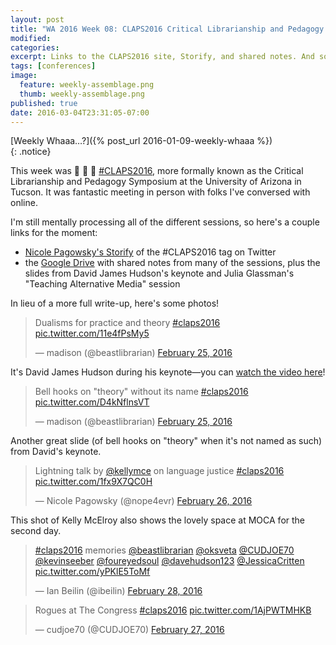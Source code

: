 ```yaml
---
layout: post
title: "WA 2016 Week 08: CLAPS2016 Critical Librarianship and Pedagogy Symposium"
modified:
categories: 
excerpt: Links to the CLAPS2016 site, Storify, and shared notes. And some photos!
tags: [conferences]
image:
  feature: weekly-assemblage.png
  thumb: weekly-assemblage.png
published: true
date: 2016-03-04T23:31:05-07:00
---
```

  
[Weekly Whaaa…?]({% post_url 2016-01-09-weekly-whaaa %})  
{: .notice}  

This week was :clap: :clap: :clap: [#CLAPS2016](http://claps2016.wix.com/home), more formally known as the Critical Librarianship and Pedagogy Symposium at the University of Arizona in Tucson. It was fantastic meeting in person with folks I've conversed with online.  

I'm still mentally processing all of the different sessions, so here's a couple links for the moment: 

- [Nicole Pagowsky's Storify](https://storify.com/pumpedlibrarian/critical-librarianship-pedagogy-symposium-2016) of the #CLAPS2016 tag on Twitter  
- the [Google Drive](https://drive.google.com/open?id=0B6Obmnl0RQwTWWFXYld0Vkhvcmc) with shared notes from many of the sessions, plus the slides from David James Hudson's keynote and Julia Glassman's "Teaching Alternative Media" session   

In lieu of a more full write-up, here's some photos!  

<blockquote class="twitter-tweet" data-lang="en"><p lang="en" dir="ltr">Dualisms for practice and theory <a href="https://twitter.com/hashtag/claps2016?src=hash">#claps2016</a> <a href="https://t.co/11e4fPsMy5">pic.twitter.com/11e4fPsMy5</a></p>&mdash; madison (@beastlibrarian) <a href="https://twitter.com/beastlibrarian/status/702889071601807361">February 25, 2016</a></blockquote> <script async src="//platform.twitter.com/widgets.js" charset="utf-8"></script>  

It's David James Hudson during his keynote—you can [watch the video here](https://arizona.hosted.panopto.com/Panopto/Pages/Viewer.aspx?id=38721a22-ed66-4904-bd93-f2953353e7ee)!  

<blockquote class="twitter-tweet" data-lang="en"><p lang="en" dir="ltr">Bell hooks on &quot;theory&quot; without its name <a href="https://twitter.com/hashtag/claps2016?src=hash">#claps2016</a> <a href="https://t.co/D4kNflnsVT">pic.twitter.com/D4kNflnsVT</a></p>&mdash; madison (@beastlibrarian) <a href="https://twitter.com/beastlibrarian/status/702895004130279425">February 25, 2016</a></blockquote> <script async src="//platform.twitter.com/widgets.js" charset="utf-8"></script>  

Another great slide (of bell hooks on "theory" when it's not named as such) from David's keynote.  

<blockquote class="twitter-tweet" data-lang="en"><p lang="en" dir="ltr">Lightning talk by <a href="https://twitter.com/kellymce">@kellymce</a> on language justice <a href="https://twitter.com/hashtag/claps2016?src=hash">#claps2016</a> <a href="https://t.co/1fx9X7QC0H">pic.twitter.com/1fx9X7QC0H</a></p>&mdash; Nicole Pagowsky (@nope4evr) <a href="https://twitter.com/nope4evr/status/703283050990272512">February 26, 2016</a></blockquote> <script async src="//platform.twitter.com/widgets.js" charset="utf-8"></script>  

This shot of Kelly McElroy also shows the lovely space at MOCA for the second day.  

<blockquote class="twitter-tweet" data-lang="en"><p lang="en" dir="ltr"><a href="https://twitter.com/hashtag/claps2016?src=hash">#claps2016</a> memories <a href="https://twitter.com/beastlibrarian">@beastlibrarian</a> <a href="https://twitter.com/oksveta">@oksveta</a> <a href="https://twitter.com/CUDJOE70">@CUDJOE70</a> <a href="https://twitter.com/kevinseeber">@kevinseeber</a> <a href="https://twitter.com/foureyedsoul">@foureyedsoul</a> <a href="https://twitter.com/davehudson123">@davehudson123</a> <a href="https://twitter.com/JessicaCritten">@JessicaCritten</a> <a href="https://t.co/yPKlE5ToMf">pic.twitter.com/yPKlE5ToMf</a></p>&mdash; Ian Beilin (@ibeilin) <a href="https://twitter.com/ibeilin/status/703941817864228864">February 28, 2016</a></blockquote> <script async src="//platform.twitter.com/widgets.js" charset="utf-8"></script>  

<blockquote class="twitter-tweet" data-lang="en"><p lang="en" dir="ltr">Rogues at The Congress <a href="https://twitter.com/hashtag/claps2016?src=hash">#claps2016</a> <a href="https://t.co/1AjPWTMHKB">pic.twitter.com/1AjPWTMHKB</a></p>&mdash; cudjoe70 (@CUDJOE70) <a href="https://twitter.com/CUDJOE70/status/703390445502492672">February 27, 2016</a></blockquote> <script async src="//platform.twitter.com/widgets.js" charset="utf-8"></script>  
